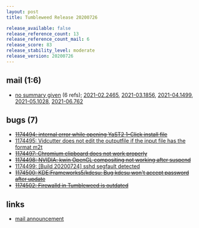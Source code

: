 ```yaml
---
layout: post
title: Tumbleweed Release 20200726

release_available: false
release_reference_count: 13
release_reference_count_mail: 6
release_score: 83
release_stability_level: moderate
release_version: 20200726
---
```


## mail (1:6)

- [no summary given](https://github.com/boombatower/tumbleweed-review/issues/10) (6 refs); [2021-02.2465](https://github.com/boombatower/tumbleweed-review/issues/10), [2021-03.1856](https://github.com/boombatower/tumbleweed-review/issues/10), [2021-04.1499](https://github.com/boombatower/tumbleweed-review/issues/10), [2021-05.1028](https://github.com/boombatower/tumbleweed-review/issues/10), [2021-06.762](https://github.com/boombatower/tumbleweed-review/issues/10)

## bugs (7)

<!--more-->

- ~~[1174494: internal error while opening YaST2 1-Click install file](https://bugzilla.opensuse.org/show_bug.cgi?id=1174494)~~
- [1174495: Vidcutter does not edit the outputfile if the input file has the format m2t](https://bugzilla.opensuse.org/show_bug.cgi?id=1174495)
- ~~[1174497: Chromium clipboard does not work properly](https://bugzilla.opensuse.org/show_bug.cgi?id=1174497)~~
- ~~[1174498: NVIDIA: kwin OpenGL compositing not working after suspend](https://bugzilla.opensuse.org/show_bug.cgi?id=1174498)~~
- [1174499: \[Build 20200724\] sshd segfault detected](https://bugzilla.opensuse.org/show_bug.cgi?id=1174499)
- ~~[1174500: KDE:Frameworks5/kdesu: Bug  kdesu won't accept password after update](https://bugzilla.opensuse.org/show_bug.cgi?id=1174500)~~
- ~~[1174502: Firewalld in Tumbleweed is outdated](https://bugzilla.opensuse.org/show_bug.cgi?id=1174502)~~



## links

- [mail announcement](https://github.com/boombatower/tumbleweed-review/issues/10)
